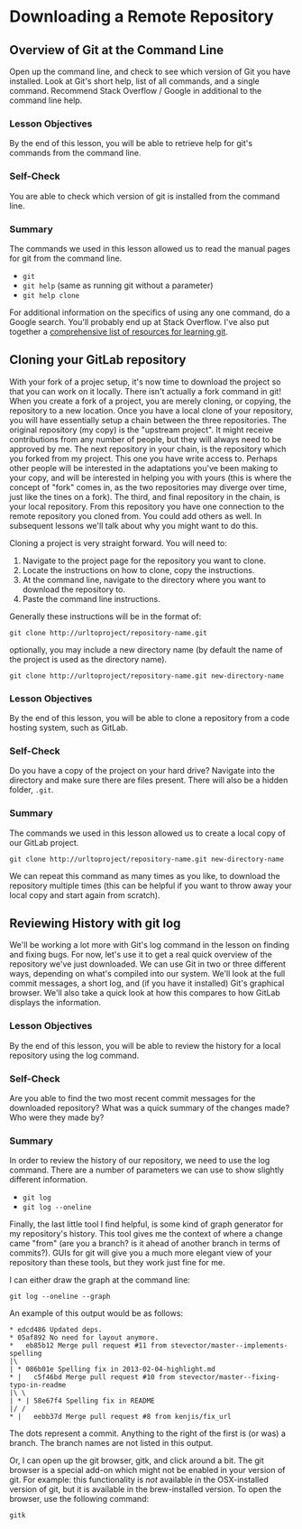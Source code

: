 # Downloading a Remote Repository

## Overview of Git at the Command Line

Open up the command line, and check to see which version of Git
you have installed. Look at Git's short help, list of all
commands, and a single command. Recommend Stack Overflow /
Google in additional to the command line help.

### Lesson Objectives

By the end of this lesson, you will be able to retrieve help for git's
commands from the command line.

### Self-Check

You are able to check which version of git is installed from the command
line.

### Summary

The commands we used in this lesson allowed us to read the manual
pages for git from the command line.

- `git`
- `git help` (same as running git without a parameter)
- `git help clone`

For additional information on the specifics of using any one
command, do a Google search. You'll probably end up at Stack
Overflow. I've also put together a [comprehensive list of resources
for learning git](http://gitforteams.com/resources/offsite.html).

## Cloning your GitLab repository

With your fork of a projec setup, it's now time to download the
project so that you can work on it locally. There isn't actually a
fork command in git! When you create a fork of a project, you are
merely cloning, or copying, the repository to a new location. Once
you have a local clone of your repository, you will have essentially
setup a chain between the three repositories. The original
repository (my copy) is the "upstream project". It might receive
contributions from any number of people, but they will always need
to be approved by me. The next repository in your chain, is the
repository which you forked from my project. This one you have
write access to. Perhaps other people will be interested in the
adaptations you've been making to your copy, and will be interested
in helping you with yours (this is where the concept of "fork" comes
in, as the two repositories may diverge over time, just like the
tines on a fork). The third, and final repository in the chain, is
your local repository. From this repository you have one connection
to the remote repository you cloned from. You could add others as
well. In subsequent lessons we'll talk about why you might want to
do this.

Cloning a project is very straight forward. You will need to:

1. Navigate to the project page for the repository you want to clone.
2. Locate the instructions on how to clone, copy the instructions.
3. At the command line, navigate to the directory where you want to
   download the repository to.
4. Paste the command line instructions.

Generally these instructions will be in the format of:

`git clone http://urltoproject/repository-name.git`

optionally, you may include a new directory name (by default the
name of the project is used as the directory name).

`git clone http://urltoproject/repository-name.git new-directory-name`

### Lesson Objectives

By the end of this lesson, you will be able to clone a repository
from a code hosting system, such as GitLab.

### Self-Check

Do you have a copy of the project on your hard drive? Navigate into
the directory and make sure there are files present. There will also
be a hidden folder, `.git`.

### Summary

The commands we used in this lesson allowed us to create a local
copy of our GitLab project.

`git clone http://urltoproject/repository-name.git new-directory-name`

We can repeat this command as many times as you like, to download
the repository multiple times (this can be helpful if you want to
throw away your local copy and start again from scratch).

## Reviewing History with git log

We'll be working a lot more with Git's log command in the lesson on
finding and fixing bugs. For now, let's use it to get a real quick
overview of the repository we've just downloaded. We can use Git in
two or three different ways, depending on what's compiled into our
system. We'll look at the full commit messages, a short log, and (if
you have it installed) Git's graphical browser. We'll also take a
quick look at how this compares to how GitLab displays the
information.

### Lesson Objectives

By the end of this lesson, you will be able to review the history
for a local repository using the log command.

### Self-Check

Are you able to find the two most recent commit messages for the
downloaded repository? What was a quick summary of the changes made?
Who were they made by?

### Summary

In order to review the history of our repository, we need to use the
log command. There are a number of parameters we can use to show
slightly different information.

- `git log`
- `git log --oneline`

Finally, the last little tool I find helpful, is some kind of
graph generator for my repository's history. This tool gives me
the context of where a change came "from" (are you a branch? is
it ahead of another branch in terms of commits?). GUIs for git
will give you a much more elegant view of your repository than
these tools, but they work just fine for me.

I can either draw the graph at the command line:

`git log --oneline --graph`

An example of this output would be as follows:

```
* edcd486 Updated deps.
* 05af892 No need for layout anymore.
*   eb85b12 Merge pull request #11 from stevector/master--implements-spelling
|\
| * 086b01e Spelling fix in 2013-02-04-highlight.md
* |   c5f46bd Merge pull request #10 from stevector/master--fixing-typo-in-readme
|\ \
| * | 58e67f4 Spelling fix in README
|/ /
* |   eebb37d Merge pull request #8 from kenjis/fix_url
```

The dots represent a commit. Anything to the right of the first
is (or was) a branch. The branch names are not listed in this
output.

Or, I can open up the git browser, gitk, and click around a bit. The
git browser is a special add-on which might not be enabled in
your version of git. For example: this functionality is *not*
available in the OSX-installed version of git, but it is
available in the brew-installed version. To open the browser,
use the following command:

`gitk`
